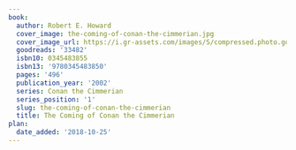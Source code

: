 ```yaml
---
book:
  author: Robert E. Howard
  cover_image: the-coming-of-conan-the-cimmerian.jpg
  cover_image_url: https://i.gr-assets.com/images/S/compressed.photo.goodreads.com/books/1168447880l/33482._SY475_.jpg
  goodreads: '33482'
  isbn10: 0345483855
  isbn13: '9780345483850'
  pages: '496'
  publication_year: '2002'
  series: Conan the Cimmerian
  series_position: '1'
  slug: the-coming-of-conan-the-cimmerian
  title: The Coming of Conan the Cimmerian
plan:
  date_added: '2018-10-25'
---
```

